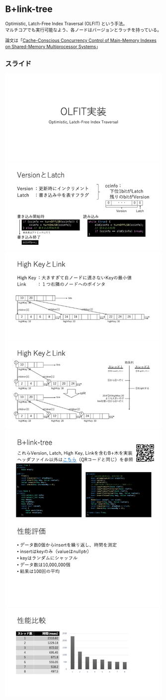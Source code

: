 # B+link-tree

Optimistic, Latch-Free Index Traversal (OLFIT) という手法。  
マルチコアでも実行可能なよう、各ノードはバージョンとラッチを持っている。

論文は「[Cache-Conscious Concurrency Control of Main-Memory Indexes on Shared-Memory Multiprocessor Systems](https://15721.courses.cs.cmu.edu/spring2017/papers/06-latching/cha-vldb2001.pdf)」

## スライド

![](img/slide1.png)
![](img/slide2.png)
![](img/slide3.png)
![](img/slide4.png)
![](img/slide5.png)
![](img/slide6.png)
![](img/slide7.png)
